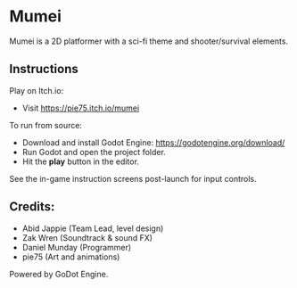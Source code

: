 # Mumei

Mumei is a 2D platformer with a sci-fi theme and shooter/survival elements.

## Instructions
Play on Itch.io:
  - Visit https://pie75.itch.io/mumei
  
To run from source:
  - Download and install Godot Engine: https://godotengine.org/download/
  - Run Godot and open the project folder.
  - Hit the **play** button in the editor.

See the in-game instruction screens post-launch for input controls.

## Credits:

- Abid Jappie (Team Lead, level design)
- Zak Wren (Soundtrack & sound FX)
- Daniel Munday (Programmer)
- pie75 (Art and animations)

Powered by GoDot Engine.
